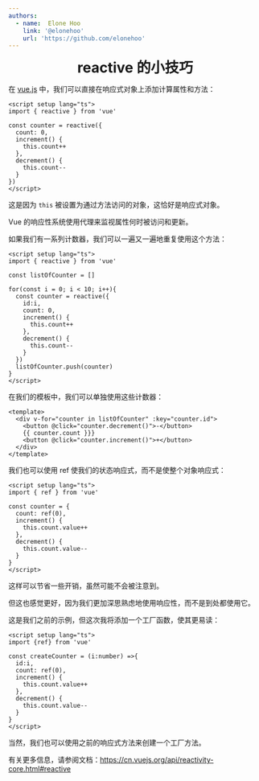 ```yaml
---
authors:
  - name:  Elone Hoo
    link: '@elonehoo'
    url: 'https://github.com/elonehoo'
---
```


<h1 align="center" style="margin:0;">reactive 的小技巧</h1>

<script setup>
import Author from '@theme/components/Author.vue'
import AuthorGrop from '@theme/components/AuthorGrop.vue'
import MouseListenerEvent from '@theme/components/vue/vue3/MouseListenerEvent.vue'
</script>

<AuthorGrop>
  <Author />
</AuthorGrop>

在 [vue.js](https://cn.vuejs.org) 中，我们可以直接在响应式对象上添加计算属性和方法：

```vue
<script setup lang="ts">
import { reactive } from 'vue'

const counter = reactive({
  count: 0,
  increment() {
    this.count++
  },
  decrement() {
    this.count--
  }
})
</script>
```

这是因为 `this` 被设置为通过方法访问的对象，这恰好是响应式对象。

Vue 的响应性系统使用代理来监视属性何时被访问和更新。

如果我们有一系列计数器，我们可以一遍又一遍地重复使用这个方法：

```vue
<script setup lang="ts">
import { reactive } from 'vue'

const listOfCounter = []

for(const i = 0; i < 10; i++){
  const counter = reactive({
    id:i,
    count: 0,
    increment() {
      this.count++
    },
    decrement() {
      this.count--
    }
  })
  listOfCounter.push(counter)
}
</script>
```

在我们的模板中，我们可以单独使用这些计数器：

```vue
<template>
  <div v-for="counter in listOfCounter" :key="counter.id">
    <button @click="counter.decrement()">-</button>
    {{ counter.count }}}
    <button @click="counter.increment()">+</button>
  </div>
</template>
```

我们也可以使用 ref 使我们的状态响应式，而不是使整个对象响应式：

```vue
<script setup lang="ts">
import { ref } from 'vue'

const counter = {
  count: ref(0),
  increment() {
    this.count.value++
  },
  decrement() {
    this.count.value--
  }
}
</script>
```

这样可以节省一些开销，虽然可能不会被注意到。

但这也感觉更好，因为我们更加深思熟虑地使用响应性，而不是到处都使用它。

这是我们之前的示例，但这次我将添加一个工厂函数，使其更易读：

```vue
<script setup lang="ts">
import {ref} from 'vue'

const createCounter = (i:number) =>{
  id:i,
  count: ref(0),
  increment() {
    this.count.value++
  },
  decrement() {
    this.count.value--
  }
}
</script>
```

当然，我们也可以使用之前的响应式方法来创建一个工厂方法。

有关更多信息，请参阅文档：https://cn.vuejs.org/api/reactivity-core.html#reactive
